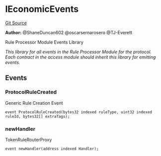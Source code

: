 # IEconomicEvents
[Git Source](https://github.com/thrackle-io/rules-protocol/blob/941799bce65220406b4d9686c5c5f1ae7c99f4ee/src/interfaces/IEvents.sol)

**Author:**
@ShaneDuncan602 @oscarsernarosero @TJ-Everett

Rule Processor Module Events Library

*This library for all events in the Rule Processor Module for the protocol. Each contract in the access module should inherit this library for emitting events.*


## Events
### ProtocolRuleCreated
Generic Rule Creation Event


```solidity
event ProtocolRuleCreated(bytes32 indexed ruleType, uint32 indexed ruleId, bytes32[] extraTags);
```

### newHandler
TokenRuleRouterProxy


```solidity
event newHandler(address indexed Handler);
```

